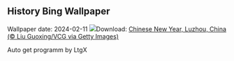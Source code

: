 ## History Bing Wallpaper
Wallpaper date: 2024-02-11
![](https://www.bing.com/th?id=OHR.ChinaDragon_PT-BR1649344638_UHD.jpg&w=1000)Download: [Chinese New Year, Luzhou, China (© Liu Guoxing/VCG via Getty Images)](https://www.bing.com/th?id=OHR.ChinaDragon_PT-BR1649344638_UHD.jpg)

Auto get programm by LtgX
